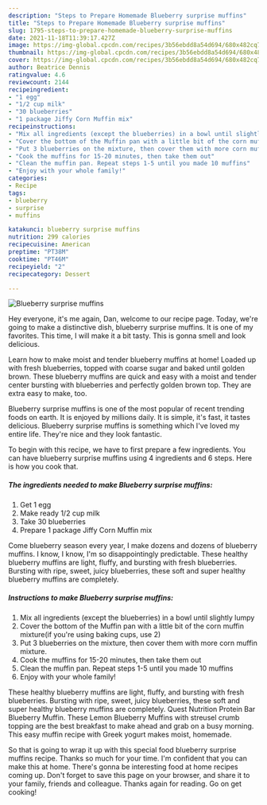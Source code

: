 ```yaml
---
description: "Steps to Prepare Homemade Blueberry surprise muffins"
title: "Steps to Prepare Homemade Blueberry surprise muffins"
slug: 1795-steps-to-prepare-homemade-blueberry-surprise-muffins
date: 2021-11-18T11:39:17.427Z
image: https://img-global.cpcdn.com/recipes/3b56ebdd8a54d694/680x482cq70/blueberry-surprise-muffins-recipe-main-photo.jpg
thumbnail: https://img-global.cpcdn.com/recipes/3b56ebdd8a54d694/680x482cq70/blueberry-surprise-muffins-recipe-main-photo.jpg
cover: https://img-global.cpcdn.com/recipes/3b56ebdd8a54d694/680x482cq70/blueberry-surprise-muffins-recipe-main-photo.jpg
author: Beatrice Dennis
ratingvalue: 4.6
reviewcount: 2144
recipeingredient:
- "1 egg"
- "1/2 cup milk"
- "30 blueberries"
- "1 package Jiffy Corn Muffin mix"
recipeinstructions:
- "Mix all ingredients (except the blueberries) in a bowl until slightly lumpy"
- "Cover the bottom of the Muffin pan with a little bit of the corn muffin mixture(if you&#39;re using baking cups, use 2)"
- "Put 3 blueberries on the mixture, then cover them with more corn muffin mixture."
- "Cook the muffins for 15-20 minutes, then take them out"
- "Clean the muffin pan. Repeat steps 1-5 until you made 10 muffins"
- "Enjoy with your whole family!"
categories:
- Recipe
tags:
- blueberry
- surprise
- muffins

katakunci: blueberry surprise muffins 
nutrition: 299 calories
recipecuisine: American
preptime: "PT38M"
cooktime: "PT46M"
recipeyield: "2"
recipecategory: Dessert

---
```



![Blueberry surprise muffins](https://img-global.cpcdn.com/recipes/3b56ebdd8a54d694/680x482cq70/blueberry-surprise-muffins-recipe-main-photo.jpg)

Hey everyone, it's me again, Dan, welcome to our recipe page. Today, we're going to make a distinctive dish, blueberry surprise muffins. It is one of my favorites. This time, I will make it a bit tasty. This is gonna smell and look delicious.

Learn how to make moist and tender blueberry muffins at home! Loaded up with fresh blueberries, topped with coarse sugar and baked until golden brown. These blueberry muffins are quick and easy with a moist and tender center bursting with blueberries and perfectly golden brown top. They are extra easy to make, too.

Blueberry surprise muffins is one of the most popular of recent trending foods on earth. It is enjoyed by millions daily. It is simple, it's fast, it tastes delicious. Blueberry surprise muffins is something which I've loved my entire life. They're nice and they look fantastic.


To begin with this recipe, we have to first prepare a few ingredients. You can have blueberry surprise muffins using 4 ingredients and 6 steps. Here is how you cook that.

<!--inarticleads1-->

##### The ingredients needed to make Blueberry surprise muffins:

1. Get 1 egg
1. Make ready 1/2 cup milk
1. Take 30 blueberries
1. Prepare 1 package Jiffy Corn Muffin mix


Come blueberry season every year, I make dozens and dozens of blueberry muffins. I know, I know, I&#39;m so disappointingly predictable. These healthy blueberry muffins are light, fluffy, and bursting with fresh blueberries. Bursting with ripe, sweet, juicy blueberries, these soft and super healthy blueberry muffins are completely. 

<!--inarticleads2-->

##### Instructions to make Blueberry surprise muffins:

1. Mix all ingredients (except the blueberries) in a bowl until slightly lumpy
1. Cover the bottom of the Muffin pan with a little bit of the corn muffin mixture(if you&#39;re using baking cups, use 2)
1. Put 3 blueberries on the mixture, then cover them with more corn muffin mixture.
1. Cook the muffins for 15-20 minutes, then take them out
1. Clean the muffin pan. Repeat steps 1-5 until you made 10 muffins
1. Enjoy with your whole family!


These healthy blueberry muffins are light, fluffy, and bursting with fresh blueberries. Bursting with ripe, sweet, juicy blueberries, these soft and super healthy blueberry muffins are completely. Quest Nutrition Protein Bar Blueberry Muffin. These Lemon Blueberry Muffins with streusel crumb topping are the best breakfast to make ahead and grab on a busy morning. This easy muffin recipe with Greek yogurt makes moist, homemade. 

So that is going to wrap it up with this special food blueberry surprise muffins recipe. Thanks so much for your time. I'm confident that you can make this at home. There's gonna be interesting food at home recipes coming up. Don't forget to save this page on your browser, and share it to your family, friends and colleague. Thanks again for reading. Go on get cooking!
